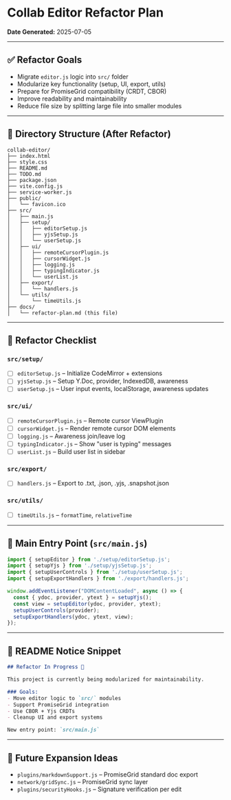 
# Collab Editor Refactor Plan

**Date Generated:** 2025-07-05

---

## ✅ Refactor Goals

- Migrate `editor.js` logic into `src/` folder
- Modularize key functionality (setup, UI, export, utils)
- Prepare for PromiseGrid compatibility (CRDT, CBOR)
- Improve readability and maintainability
- Reduce file size by splitting large file into smaller modules

---

## 📁 Directory Structure (After Refactor)

```
collab-editor/
├── index.html
├── style.css
├── README.md
├── TODO.md
├── package.json
├── vite.config.js
├── service-worker.js
├── public/
│   └── favicon.ico
├── src/
│   ├── main.js
│   ├── setup/
│   │   ├── editorSetup.js
│   │   ├── yjsSetup.js
│   │   └── userSetup.js
│   ├── ui/
│   │   ├── remoteCursorPlugin.js
│   │   ├── cursorWidget.js
│   │   ├── logging.js
│   │   ├── typingIndicator.js
│   │   └── userList.js
│   ├── export/
│   │   └── handlers.js
│   └── utils/
│       └── timeUtils.js
├── docs/
│   └── refactor-plan.md (this file)
```

---

## 🔧 Refactor Checklist

### `src/setup/`
- [ ] `editorSetup.js` – Initialize CodeMirror + extensions
- [ ] `yjsSetup.js` – Setup Y.Doc, provider, IndexedDB, awareness
- [ ] `userSetup.js` – User input events, localStorage, awareness updates

### `src/ui/`
- [ ] `remoteCursorPlugin.js` – Remote cursor ViewPlugin
- [ ] `cursorWidget.js` – Render remote cursor DOM elements
- [ ] `logging.js` – Awareness join/leave log
- [ ] `typingIndicator.js` – Show "user is typing" messages
- [ ] `userList.js` – Build user list in sidebar

### `src/export/`
- [ ] `handlers.js` – Export to .txt, .json, .yjs, .snapshot.json

### `src/utils/`
- [ ] `timeUtils.js` – `formatTime`, `relativeTime`

---

## 🚀 Main Entry Point (`src/main.js`)

```js
import { setupEditor } from './setup/editorSetup.js';
import { setupYjs } from './setup/yjsSetup.js';
import { setupUserControls } from './setup/userSetup.js';
import { setupExportHandlers } from './export/handlers.js';

window.addEventListener("DOMContentLoaded", async () => {
  const { ydoc, provider, ytext } = setupYjs();
  const view = setupEditor(ydoc, provider, ytext);
  setupUserControls(provider);
  setupExportHandlers(ydoc, ytext, view);
});
```

---

## 📝 README Notice Snippet

```markdown
## Refactor In Progress 🚧

This project is currently being modularized for maintainability.

### Goals:
- Move editor logic to `src/` modules
- Support PromiseGrid integration
- Use CBOR + Yjs CRDTs
- Cleanup UI and export systems

New entry point: `src/main.js`
```

---

## 🔮 Future Expansion Ideas

- `plugins/markdownSupport.js` – PromiseGrid standard doc export
- `network/gridSync.js` – PromiseGrid sync layer
- `plugins/securityHooks.js` – Signature verification per edit
